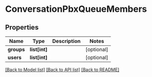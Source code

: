 # ConversationPbxQueueMembers

## Properties
Name | Type | Description | Notes
------------ | ------------- | ------------- | -------------
**groups** | **list[int]** |  | [optional] 
**users** | **list[int]** |  | [optional] 

[[Back to Model list]](../README.md#documentation-for-models) [[Back to API list]](../README.md#documentation-for-api-endpoints) [[Back to README]](../README.md)


